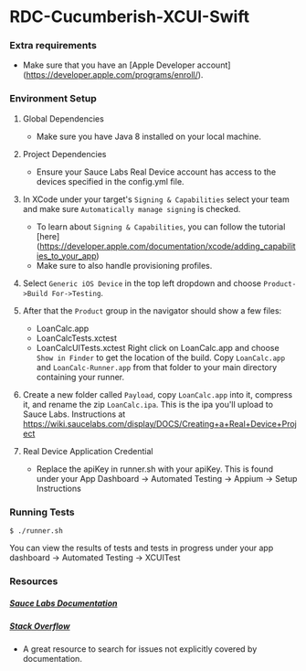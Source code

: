# RDC-Cucumberish-XCUI-Swift

### Extra requirements

* Make sure that you have an [Apple Developer account] (https://developer.apple.com/programs/enroll/).

### Environment Setup

1. Global Dependencies
    * Make sure you have Java 8 installed on your local machine.

2. Project Dependencies
	* Ensure your Sauce Labs Real Device account has access to the devices specified in the config.yml file. 

3. In XCode under your target's `Signing & Capabilities` select your team and make sure `Automatically manage signing` is        checked.

	* To learn about `Signing & Capabilities`, you can follow the tutorial [here] (https://developer.apple.com/documentation/xcode/adding_capabilities_to_your_app)
	* Make sure to also handle provisioning profiles.
4. Select `Generic iOS Device` in the top left dropdown and choose `Product->Build For->Testing`.

5. After that the `Product` group in the navigator should show a few files:
   * LoanCalc.app
   * LoanCalcTests.xctest
   * LoanCalcUITests.xctest
   Right click on LoanCalc.app and choose `Show in Finder` to get the location of the build.
   Copy `LoanCalc.app` and `LoanCalc-Runner.app` from that folder to your main directory containing your runner.
   
6. Create a new folder called `Payload`, copy `LoanCalc.app` into it, compress it, and rename the zip `LoanCalc.ipa`. This is    the ipa you'll upload to Sauce Labs. Instructions at https://wiki.saucelabs.com/display/DOCS/Creating+a+Real+Device+Project

7.  Real Device Application Credential
    * Replace the apiKey in runner.sh with your apiKey. This is found under your App Dashboard -> Automated Testing -> Appium 	  -> Setup Instructions

### Running Tests
```
$ ./runner.sh
```

You can view the results of tests and tests in progress under your app dashboard -> Automated Testing -> XCUITest

### Resources

##### [Sauce Labs Documentation](https://wiki.saucelabs.com/)

##### [Stack Overflow](http://stackoverflow.com/)
* A great resource to search for issues not explicitly covered by documentation.
